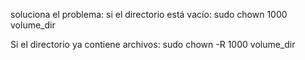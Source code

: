 soluciona el problema: 
si el directorio está vacío:
sudo chown 1000 volume_dir

Si el directorio ya contiene archivos:
sudo chown -R 1000 volume_dir
